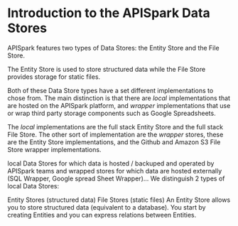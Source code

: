 # Introduction to the APISpark Data Stores

APISpark features two types of Data Stores: the Entity Store and the File Store.

The Entity Store is used to store structured data while the File Store provides storage for static files.

Both of these Data Store types have a set different implementations to chose from. The main distinction is that there are *local* implementations that are hosted on the APISpark platform, and *wrapper* implementations that use or wrap third party storage components such as Google Spreadsheets. 

The *local* implementations are the full stack Entity Store and the full stack File Store. The other sort of implementation are the *wrapper* stores, these are the Entity Store implementations, and the Github and Amazon S3 File Store wrapper implementations.

local Data Stores for which data is hosted / backuped and operated by APISpark teams and
wrapped stores for which data are hosted externally (SQL Wrapper, Google spread Sheet Wrapper)...
We distinguish 2 types of local Data Stores:

Entity Stores (structured data)
File Stores (static files)
An Entity Store allows you to store structured data (equivalent to a database). You start by creating Entities and you can express relations between Entities.

